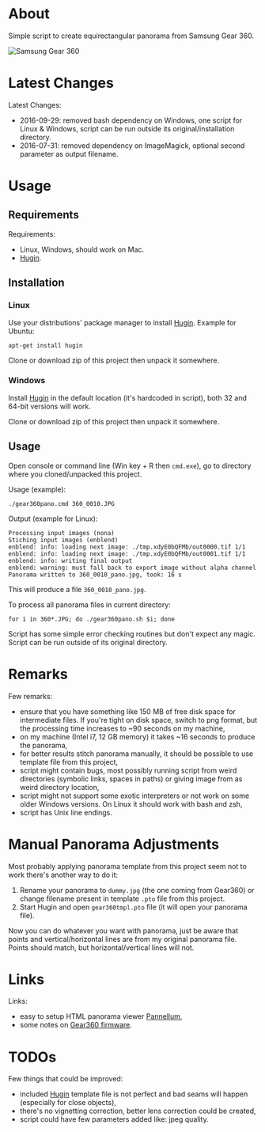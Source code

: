 # About

Simple script to create equirectangular panorama from Samsung Gear 360.

![Samsung Gear 360](http://www.samsung.com/us/explore/gear-360/assets/images/gear360.jpg)

# Latest Changes

Latest Changes:

- 2016-09-29: removed bash dependency on Windows, one script for Linux & Windows, script can be run outside its original/installation directory.
- 2016-07-31: removed dependency on ImageMagick, optional second parameter as output filename.

# Usage

## Requirements

Requirements:

* Linux, Windows, should work on Mac.
* [Hugin](http://hugin.sourceforge.net/).

## Installation

### Linux

Use your distributions' package manager to install [Hugin](http://hugin.sourceforge.net/). Example for Ubuntu:

    apt-get install hugin

Clone or download zip of this project then unpack it somewhere.

### Windows

Install [Hugin](http://hugin.sourceforge.net/) in the default location (it's hardcoded in script), both 32 and 64-bit versions will work.

Clone or download zip of this project then unpack it somewhere.

## Usage

Open console or command line (Win key + R then ```cmd.exe```), go to directory where you cloned/unpacked this project.

Usage (example):

    ./gear360pano.cmd 360_0010.JPG

Output (example for Linux):

    Processing input images (nona)
    Stiching input images (enblend)
    enblend: info: loading next image: ./tmp.xdyE0bQFMb/out0000.tif 1/1
    enblend: info: loading next image: ./tmp.xdyE0bQFMb/out0001.tif 1/1
    enblend: info: writing final output
    enblend: warning: must fall back to export image without alpha channel
    Panorama written to 360_0010_pano.jpg, took: 16 s

This will produce a file `360_0010_pano.jpg`.

To process all panorama files in current directory:

    for i in 360*.JPG; do ./gear360pano.sh $i; done

Script has some simple error checking routines but don't expect any magic. Script can be run outside of its original directory.

# Remarks

Few remarks:

* ensure that you have something like 150 MB of free disk space for intermediate files. If you're tight on disk space, switch to png format, but the processing time increases to ~90 seconds on my machine,
* on my machine (Intel i7, 12 GB memory) it takes ~16 seconds to produce the panorama,
* for better results stitch panorama manually, it should be possible to use template file from this project,
* script might contain bugs, most possibly running script from weird directories (symbolic links, spaces in paths) or giving image from as weird directory location,
* script might not support some exotic interpreters or not work on some older Windows versions. On Linux it should work with bash and zsh,
* script has Unix line endings.

# Manual Panorama Adjustments

Most probably applying panorama template from this project seem not to work there's another way to do it:

1. Rename your panorama to ```dummy.jpg``` (the one coming from Gear360) or change filename present in template ```.pto``` file from this project.
2. Start Hugin and open ```gear360tmpl.pto``` file (it will open your panorama file).

Now you can do whatever you want with panorama, just be aware that points and vertical/horizontal lines are from my original panorama file. Points should match, but horizontal/vertical lines will not.

# Links

Links:
* easy to setup HTML panorama viewer [Pannellum](https://pannellum.org/),
* some notes on [Gear360 firmware](https://github.com/ultramango/gear360reveng).

# TODOs

Few things that could be improved:

* included [Hugin](http://hugin.sourceforge.net/) template file is not perfect and bad seams will happen (especially for close objects),
* there's no vignetting correction, better lens correction could be created,
* script could have few parameters added like: jpeg quality.
